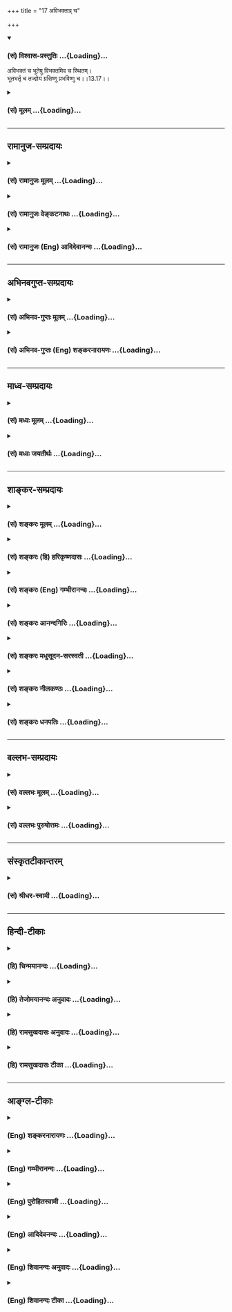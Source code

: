 +++
title = "17 अविभक्तञ् च"

+++
<div class="js_include" newlevelforh1="3" title="(सं) विश्वास-प्रस्तुतिः" unfilled url="/purANam/mahAbhAratam/06-bhIShma-parva/02-bhagavad-gItA-parva/saMskRtam/vishvAsa-prastutiH/13_xetra-xetrajna-yogaH/17_avibhakta~n_cha.md">
<details open><summary><h3>(सं) विश्वास-प्रस्तुतिः ...{Loading}...</h3></summary>

अविभक्तं च भूतेषु विभक्तमिव च स्थितम्।  
भूतभर्तृ च तज्ज्ञेयं ग्रसिष्णु प्रभविष्णु च।।13.17।।
</details>
</div>
<div class="js_include collapsed" newlevelforh1="3" title="(सं) मूलम्" unfilled url="/purANam/mahAbhAratam/06-bhIShma-parva/02-bhagavad-gItA-parva/saMskRtam/mUlam/13_xetra-xetrajna-yogaH/17_avibhakta~n_cha.md">
<details><summary><h3>(सं) मूलम् ...{Loading}...</h3></summary>

अविभक्तं च भूतेषु विभक्तमिव च स्थितम्।  
भूतभर्तृ च तज्ज्ञेयं ग्रसिष्णु प्रभविष्णु च।।13.17।।
</details>
</div>


_________________
## रामानुज-सम्प्रदायः
<div class="js_include collapsed" newlevelforh1="3" title="(सं) रामानुजः मूलम्" unfilled url="/purANam/mahAbhAratam/06-bhIShma-parva/02-bhagavad-gItA-parva/saMskRtam/rAmAnujaH/mUlam/13_xetra-xetrajna-yogaH/17_avibhakta~n_cha.md">
<details><summary><h3>(सं) रामानुजः मूलम् ...{Loading}...</h3></summary>

।।13.17।।**ज्योतिषां** दीपादित्यमणिप्रभृतीनाम् अपि तद् एव **ज्योतिः**
प्रकाशकम् दीपादित्यादीनाम् अपि आत्मप्रभारूपं ज्ञानम् एव प्रकाशकम्।
दीपादयः तु विषयेन्द्रियसन्निकर्षविरोधिसंतमसनिरसनमात्रं कुर्वते;
तावन्मात्रेण एव तेषां प्रकाशकत्वम्। तमसः परम् उच्यते -- तमः शब्दः
सूक्ष्मावस्थप्रकृतिवचनः; प्रकृतेः परम् उच्यते इत्यर्थः। अतो **ज्ञानं
ज्ञेयं** ज्ञानैकाकारम् इति ज्ञेयम् तत् च **ज्ञानगम्यम्** अमानित्वादिभिः
उक्तैः ज्ञानसाधनैः प्राप्यम् इत्यर्थः। **हृदि सर्वस्य विष्ठितं** सर्वस्य
मनुष्यादेः हृदि विशेषेण अवस्थितं सन्निहितम्।

</details>
</div>
<div class="js_include collapsed" newlevelforh1="3" title="(सं) रामानुजः वेङ्कटनाथः" unfilled url="/purANam/mahAbhAratam/06-bhIShma-parva/02-bhagavad-gItA-parva/saMskRtam/rAmAnujaH/venkaTanAthaH/13_xetra-xetrajna-yogaH/17_avibhakta~n_cha.md">
<details><summary><h3>(सं) रामानुजः वेङ्कटनाथः ...{Loading}...</h3></summary>

  
  
।।13.17।। स्वरूपभेदवत्स्वविग्रहक्षेत्रादिष्वविभक्तशब्दप्रयोगात्पण्डिताः
समदर्शिनः \[5।8\] इति प्रागुक्तं साम्यमिहापि विवक्षितमित्याह --
देवमनुष्यादीति। अविभक्तं स्वरूपेण देवत्वादिविभागरहितमित्यर्थः। विभक्तमिव
इतीवशब्देन भ्रान्तोपलम्भविषयाकारसूचनमाहअविदुषामिति। एवं
शुद्ध्यवस्थोक्ता; तत्रभूतभर्तृ इत्यादिना जगद्व्यापारभ्रमव्युदासाय
प्रकरणस्य भोक्तृव्यतिरेकपरतामेव वदन् पूर्वोक्तपुनरुक्तिं च
परिहरतिदेवोऽहमित्यादिना ग्रन्थद्वयेन।
अहंत्वानहंत्वज्ञातृत्वाज्ञत्वादिरूपो भेदः प्रागुक्तः अत्र
त्वाधाराधेयभावभोक्तृत्वभोग्यत्वविकार्यत्वविकारहेतुत्वैर्विवेकः क्रियत
इत्यर्थः। अत्र जीवभर्तव्यविषयो भूतशब्दोऽचिन्मात्रपरः तत्रापि
प्रसिद्ध्यनुरोधेन महाभूतविषयत्वेऽपि
क्षेत्रप्रकरणात्तादृशपरिणामवद्भूतविषय इत्याह -- भूतानामिति।
ज्ञेयशब्दश्चज्ञेयं यत्तत्प्रवक्ष्यामि \[13।13\] इत्युपक्रान्तत्वेऽपि
पुनरिहोच्यमानत्वात्तदतिरिक्तार्थतया व्याख्यातः।
भर्तृत्वभर्तव्यत्वफलितमाह -- अर्थान्तरमिति। प्रभवहेतुरिति --
देहव्यतिरिक्तत्वोपपादने तात्पर्यादयमेवार्थ उचित इति भावः। प्रभवोऽत्र
रेतोगर्भादिरूपेण परिणामः। आकारान्तरेण -- रसमलधात्वादिरूपेणेत्यर्थः। ननु
शरीरेणैव ग्रासादिकं क्रियमाणं दृश्यते; न च कार्यकरणसङ्घातमन्तरेण
निरवयवस्य ग्रसनादिसम्भवः;,तत्कथमात्मधर्मत्वेन व्यपदिश्यत इति
शङ्कायामुक्तमर्थं व्यतिरेकेण द्रढयति -- मृतशरीर इति। क्षेत्रं
शरीरत्ववेषेण ग्रसनादिकारणम्; उत भूतसङ्घातमात्रेण आद्ये
शरीरत्वस्यात्मप्रतियोगिकत्वादात्मसापेक्षत्वं ग्रसनादेः सिद्धम्; द्वितीये
मृतशरीरादिष्वदर्शनादयुक्तिः। यद्यपि मृतशरीरेऽपि केचिद्विशेषा दृश्यन्ते
तथापि जीवज्ञानपूर्वकग्रसनभरणाद्यभावान्न ते जीवापेक्षाः। ईश्वरापेक्षा तु
सार्वत्रिकीति न तत्र विशेष इति भावः। अत्र भरणग्रसनादिकं रज्ज्वादिषु
सर्पादेरिवेति वदन्तः श्रुतहानाश्रुतकल्पनादिभिर्निरस्ताः।  
  

</details>
</div>
<div class="js_include collapsed" newlevelforh1="3" title="(सं) रामानुजः (Eng) आदिदेवानन्दः" unfilled url="/purANam/mahAbhAratam/06-bhIShma-parva/02-bhagavad-gItA-parva/saMskRtam/rAmAnujaH/english/AdidevAnandaH/13_xetra-xetrajna-yogaH/17_avibhakta~n_cha.md">
<details><summary><h3>(सं) रामानुजः (Eng) आदिदेवानन्दः ...{Loading}...</h3></summary>

13.17 Though the entity called the self is present everywhere in the
bodies of divinities, men etc., It is 'undivided' because of Its form
being that of the knower. However, to those who are ignorant, It appears
divided, by such forms as those of divinities etc. - 'I am a divinity,'
'man' etc. Though the self can be contemplated by way of co-ordinate
predication as one with the body in such significations as, 'I am
divinity, I am a man,' It can be known as being different from the body,
because of Its being a knower. That is why it has already been pointed
out at the beginning: 'He who knows It; (13.1). Now Sri Krsna says that
It can be known as different also on other grounds - as the 'supporter
of elements' etc. Because It supports the earth and other elements
combined in the shape of the body, the self can be known as being
different from the elements supported. The sense is that It can be known
as a separate entity. Likewise, It is that which 'devours', namely, the
consumer of physical food etc. Because, It 'devours' the food, It can be
known as an entity different from the elements. It causes 'generation' -
It is the cause of transformation of consumed food etc., into other
forms like blood etc. As eating, generating etc., are not seen in a
corpse, it is settled that the body, an aggregate of elements, cannot be
the cause of devouring food, generating of species and supporting them.

</details>
</div>


_________________
## अभिनवगुप्त-सम्प्रदायः
<div class="js_include collapsed" newlevelforh1="3" title="(सं) अभिनव-गुप्तः मूलम्" unfilled url="/purANam/mahAbhAratam/06-bhIShma-parva/02-bhagavad-gItA-parva/saMskRtam/abhinava-guptaH/mUlam/13_xetra-xetrajna-yogaH/17_avibhakta~n_cha.md">
<details><summary><h3>(सं) अभिनव-गुप्तः मूलम् ...{Loading}...</h3></summary>

।।13.13 -- 13.18।। एतेन ज्ञानेन यत् ज्ञेयं तदुच्यते -- ज्ञेयमित्यादि
विष्ठितमित्यन्तम्। अनादिमत् परं ब्रह्म इत्यादिभिर्विशेषणैः
ब्रह्मस्वरूपाक्षेपानुग्राहकं,+++(S -- स्वरूपापेक्षानु -- )+++
सर्वप्रवादाभिहितविज्ञानापृथग्भावं कथयति +++(S;;N
सर्वप्रवादान्तराभिहितपृथग्भावकमुच्यते)+++। एतानि च विशेषणानि पूर्वमेव
व्याख्यातानि इति किं निष्फलया,पुनरुक्त्या।

</details>
</div>
<div class="js_include collapsed" newlevelforh1="3" title="(सं) अभिनव-गुप्तः (Eng) शङ्करनारायणः" unfilled url="/purANam/mahAbhAratam/06-bhIShma-parva/02-bhagavad-gItA-parva/saMskRtam/abhinava-guptaH/english/shankaranArAyaNaH/13_xetra-xetrajna-yogaH/17_avibhakta~n_cha.md">
<details><summary><h3>(सं) अभिनव-गुप्तः (Eng) शङ्करनारायणः ...{Loading}...</h3></summary>

13.17 See Comment under 13.18

</details>
</div>


_________________
## माध्व-सम्प्रदायः
<div class="js_include collapsed" newlevelforh1="3" title="(सं) मध्वः मूलम्" unfilled url="/purANam/mahAbhAratam/06-bhIShma-parva/02-bhagavad-gItA-parva/saMskRtam/madhvaH/mUlam/13_xetra-xetrajna-yogaH/17_avibhakta~n_cha.md">
<details><summary><h3>(सं) मध्वः मूलम् ...{Loading}...</h3></summary>

।।13.17।। Sri Madhvacharya did not comment on this sloka.,

</details>
</div>
<div class="js_include collapsed" newlevelforh1="3" title="(सं) मध्वः जयतीर्थः" unfilled url="/purANam/mahAbhAratam/06-bhIShma-parva/02-bhagavad-gItA-parva/saMskRtam/madhvaH/jayatIrthaH/13_xetra-xetrajna-yogaH/17_avibhakta~n_cha.md">
<details><summary><h3>(सं) मध्वः जयतीर्थः ...{Loading}...</h3></summary>

।।13.17।। Sri Jayatirtha did not comment on this sloka.  
  

</details>
</div>


_________________
## शाङ्कर-सम्प्रदायः
<div class="js_include collapsed" newlevelforh1="3" title="(सं) शङ्करः मूलम्" unfilled url="/purANam/mahAbhAratam/06-bhIShma-parva/02-bhagavad-gItA-parva/saMskRtam/shankaraH/mUlam/13_xetra-xetrajna-yogaH/17_avibhakta~n_cha.md">
<details><summary><h3>(सं) शङ्करः मूलम् ...{Loading}...</h3></summary>

।।13.17।। --,**अविभक्तं च** प्रतिदेहं व्योमवत् तदेकम्। **भूतेषु**
सर्वप्राणिषु **विभक्तमिव च स्थितं** देहेष्वेव विभाव्यमानत्वात्।
**भूतभर्तृ च** भूतानि बिभर्तीति **तत् ज्ञेयं** भूतभर्तृ च स्थितिकाले।
प्रलयकाले **गृसिष्णु** ग्रसनशीलम्। उत्पत्तिकाले **प्रभविष्णु च**
प्रभवनशीलं यथा रज्जवादिः सर्पादेः मिथ्याकल्पितस्य।। किञ्च; सर्वत्र
विद्यमानमपि सत् न उपलभ्यते चेत्; ज्ञेयं तमः तर्हि न। किं तर्हि --,

</details>
</div>
<div class="js_include collapsed" newlevelforh1="3" title="(सं) शङ्करः (हि) हरिकृष्णदासः" unfilled url="/purANam/mahAbhAratam/06-bhIShma-parva/02-bhagavad-gItA-parva/saMskRtam/shankaraH/hindI/harikRShNadAsaH/13_xetra-xetrajna-yogaH/17_avibhakta~n_cha.md">
<details><summary><h3>(सं) शङ्करः (हि) हरिकृष्णदासः ...{Loading}...</h3></summary>

।।13.17।। तथा --, वह ज्ञेय प्रत्येक शरीरमें आकाशके समान अविभक्त और एक है।
तो भी समस्त प्राणियोंमें विभक्त हुआसा स्थित है क्योंकि उसकी प्रतीति
शरीरोंमें ही हो रही है। तथा वह ज्ञेय स्थितिकालमें भूतभर्तृ -- भूतोंका
धारणपोषण करनेवाला; प्रलयकालमें ग्रसिष्णु -- सबका संहार करनेवाला और
उत्पत्तिके समय प्रभविष्णु -- सबको उत्पन्न करनेवाला है; जैसे कि
मिथ्याकल्पित सर्पादिके ( उत्पत्ति; स्थिति और नाशके कारण ) रज्जु आदि होते
हैं।

</details>
</div>
<div class="js_include collapsed" newlevelforh1="3" title="(सं) शङ्करः (Eng) गम्भीरानन्दः" unfilled url="/purANam/mahAbhAratam/06-bhIShma-parva/02-bhagavad-gItA-parva/saMskRtam/shankaraH/english/gambhIrAnandaH/13_xetra-xetrajna-yogaH/17_avibhakta~n_cha.md">
<details><summary><h3>(सं) शङ्करः (Eng) गम्भीरानन्दः ...{Loading}...</h3></summary>

13.17 And further, tat, that; jneyam, Knowable; though avibhaktam,
undivided, remaining the same in all beings like space; iva sthitam,
appears to be existing; as vibhaktam, divided; bhutesu, in all beings,
because It is perceived as existing in the bodies themselves. And just
as a rope etc. are with regard to a snake etc. That are falsely
imagined, similarly that Knowable is bhutabhartr, the sustainer of all
beings, sinced It sustains all during the period of their existence;
grasisnu, the devourer, at the time of dissolution; and prabhavisnu, the
originator, at the time of creation. Further, it the Knowable is not
perceived though existing everywhere, then It is darkness; Not! What
then;

</details>
</div>
<div class="js_include collapsed" newlevelforh1="3" title="(सं) शङ्करः आनन्दगिरिः" unfilled url="/purANam/mahAbhAratam/06-bhIShma-parva/02-bhagavad-gItA-parva/saMskRtam/shankaraH/AnandagiriH/13_xetra-xetrajna-yogaH/17_avibhakta~n_cha.md">
<details><summary><h3>(सं) शङ्करः आनन्दगिरिः ...{Loading}...</h3></summary>

।।13.17।। इतोऽपि ज्ञेयस्यास्तित्वमित्याह -- **किञ्चेति।** हेत्वन्तरमेव
स्फोरयितुं शङ्कते -- **सर्वत्रेति।** न तत्तमो मन्तव्यमित्याह --
**नेति।** तर्हि किं तस्य रूपमिति पृच्छति -- **किं तर्हीति।** तत्रोत्तरं
-- **ज्योतिषामिति।** सूर्यादीनां बुद्ध्यादीनां च प्रकाशकत्वादस्ति ज्ञेयं
ब्रह्मेत्याह -- **ज्योतिषामिति।** तदेवोपपादयति -- **आत्मेति।** तत्र
श्रुतिद्वयं प्रमाणयति -- **येनेति।** उक्तेऽर्थे वाक्यशेषमपि दर्शयति --
**स्मृतेश्चेति।** ज्ञेयस्यातमस्त्वेऽपि तमःस्पृष्टत्वमाशङ्क्योक्तं --
**तमस इति।** उत्तरार्धस्य तात्पर्यमाह -- **ज्ञानादेरिति।**
उत्तम्भनमुद्दीपनं प्रकटीकरणमिति यावत्। ज्ञानममानित्वादि
करणव्युत्पत्त्येति शेषः। ज्ञानगम्यं ज्ञेयमिति पुनरुक्तिं शङ्कित्वोक्तं
-- **ज्ञेयमिति।** उक्तत्रयस्य बुद्धिस्थतया प्राकट्यं प्रकटयति --
**तदेतदिति।** तत्रानुभवमनुकूलयति -- **तत्रैवेति।**

</details>
</div>
<div class="js_include collapsed" newlevelforh1="3" title="(सं) शङ्करः मधुसूदन-सरस्वती" unfilled url="/purANam/mahAbhAratam/06-bhIShma-parva/02-bhagavad-gItA-parva/saMskRtam/shankaraH/madhusUdana-sarasvatI/13_xetra-xetrajna-yogaH/17_avibhakta~n_cha.md">
<details><summary><h3>(सं) शङ्करः मधुसूदन-सरस्वती ...{Loading}...</h3></summary>

।।13.17।। यदुक्तमेकमेव सर्वमावृत्य तिष्ठतीति तद्विवृणोति
प्रतिदेहमात्मभेदवादिनां निरासाय -- अविभक्तमिति। भूतेषु सर्वप्राणिषु
अविभक्तमभिन्नमेकमेव तत् नतु प्रतिदेहं भिन्नं व्योमवत्सर्वव्यापकत्वात्।
तथापि देहतादात्म्येन प्रतीयमानत्वात्प्रतिदेहं विभक्तमिव च स्थितं
औपाधिकत्वेनापारमार्थिको व्योम्नीव तत्र भेदावभास इत्यर्थः। ननु भवतु
क्षेत्रज्ञः सर्वव्यापक एको ब्रह्म तु जगत्कारणं ततो भिन्नमेवेति नेत्याह
-- भूतेति। भूतभर्तृ च भूतानि सर्वाणि स्थितिकाले बिभर्तीति; तथा प्रलयकाले
ग्रसिष्णु ग्रसनशीलं; उत्पत्तिकाले प्रभविष्णु च प्रभवनशीलं। सर्वस्य यथा
रज्ज्वादिः सर्पादेर्मायाकल्पितस्य; तस्माद्यज्जगतः स्थितिलयोत्पत्तिकारणं
ब्रह्म तदेव क्षेत्रज्ञं प्रतिदेहमेकं ज्ञेयं न ततोऽन्यदित्यर्थः।

</details>
</div>
<div class="js_include collapsed" newlevelforh1="3" title="(सं) शङ्करः नीलकण्ठः" unfilled url="/purANam/mahAbhAratam/06-bhIShma-parva/02-bhagavad-gItA-parva/saMskRtam/shankaraH/nIlakaNThaH/13_xetra-xetrajna-yogaH/17_avibhakta~n_cha.md">
<details><summary><h3>(सं) शङ्करः नीलकण्ठः ...{Loading}...</h3></summary>

।।13.17।। एतदेवोपपादयत्यर्धेन -- **अविभक्तं चेति।**एक एव तु भूतात्मा भूते
भूते व्यवस्थितः। एकधा बहुधा चैव दृश्यते जलचन्द्रवत् इति श्रुतेर्भूतेषु
कार्यकारणसंघातापन्नेषु जलपात्रेषु चन्द्रस्येव ब्रह्मणः प्रतिबिम्बा
जीवास्ते चोक्तरीत्या बिम्बादनन्या इति तद्रूपेण भूतेष्वविभक्तं च
विभागमप्राप्तमपि ज्ञेयवस्तु मूढदृष्ट्या विभक्तमिव दूरदेशस्थमिव
चाद्विभिन्नमिव च स्थितम्। एवं तर्हि चन्द्रादुदपात्राणामिव भूतानां
पृथक्सत्त्वापत्तिरित्याशङ्क्याह -- **भूतभर्तृचेति।** अधिष्ठानत्वेन
सर्वाणि भूतानि धारयतीति न ततस्तेषां पृथक्सत्तास्ति रज्जुत इव
तदध्यस्तानां सर्पदण्डधारादीनामित्यर्थः। एतदेवाह -- ग्रसिष्णु प्रभविष्णु
च। यथा रज्जुस्त्वज्ञानदशायां सर्पादीन् ग्रसति अज्ञानदशायां च तानेव
प्रसूते तद्वत् ज्ञातं ब्रह्म सर्वभूतानि ग्रसिष्णु ग्रसनशीलमज्ञातं च
सर्वभूतानां प्रभविष्णु उत्पादनशीलम्।

</details>
</div>
<div class="js_include collapsed" newlevelforh1="3" title="(सं) शङ्करः धनपतिः" unfilled url="/purANam/mahAbhAratam/06-bhIShma-parva/02-bhagavad-gItA-parva/saMskRtam/shankaraH/dhanapatiH/13_xetra-xetrajna-yogaH/17_avibhakta~n_cha.md">
<details><summary><h3>(सं) शङ्करः धनपतिः ...{Loading}...</h3></summary>

।।13.17।। किंचेतोऽपि ज्ञेयास्तित्वमित्याह। अविभक्तं विभागशून्यं प्रतिदेहं
व्योमवदेकं तद्भेदे मानाभावाद्भिन्नत्वे च घटवदनात्मत्वापातात्। तथाच
श्रुतिःएकमेवाद्वितीयं नेह नानास्ति किंचन। मृत्योः स मृत्युमाप्नोति य इह
नानेव पश्यति इत्याद्या। तेन प्रतिदेहं भिन्न आत्मेति साङ्ख्यादिमतं
श्रुतिस्मृतिविरुद्धं नादर्तव्यम्। कथं तर्हि भेदबुद्धिरित्याशंक्य
कल्पनयेत्याह। भूतेषु सर्वप्राणिषु विभक्तमिव च स्थितं
मिथ्याभूतभेदवत्प्रतीतं जलमात्रेषु चन्द्रावद्देहेष्वेव
विभाव्यमानत्वात्। एकएव तु भूतात्मा भूतेभूते व्यवस्थितः। एकधा बहुधा चैव
दृश्यते जलचन्द्रवत् इतिश्रुतेः। एव ज्ञेयस्य
प्रत्यगात्मत्वेनास्तित्वमभिधाय परमेश्वरात्मनास्तित्वमाह। भूतभर्तृ च
स्थितिकाले तज्ज्ञेयं। भूतानि बिभार्ति धारयति पालयति चेति तत्प्रलयकाले
तदेव ग्रसिष्णु ग्रसनशीलं उत्पत्तिकाले प्रभविष्णु प्रभवनशीलं यथा
कल्पितसर्पादीनां स्थितिकाले रज्जवादिरेव तान्बभर्ति। बाधकाले च
ग्रसिष्णुरुत्पत्तिकाले च प्रभविष्णुरित्यर्थः। तेन कार्यकारणत्वस्य वस्तु
त्वाद्द्वतमिति न शङ्कनीयम्।

</details>
</div>


_________________
## वल्लभ-सम्प्रदायः
<div class="js_include collapsed" newlevelforh1="3" title="(सं) वल्लभः मूलम्" unfilled url="/purANam/mahAbhAratam/06-bhIShma-parva/02-bhagavad-gItA-parva/saMskRtam/vallabhaH/mUlam/13_xetra-xetrajna-yogaH/17_avibhakta~n_cha.md">
<details><summary><h3>(सं) वल्लभः मूलम् ...{Loading}...</h3></summary>

।।13.17।। तर्हि खण्डशः स्यादित्याशङ्क्याऽऽह -- अविभक्तमिति।
अनन्तमूर्तिष्वपि न परस्परं विभेदः; केवलमिच्छया तावन्मात्रप्रकटनार्थं
विभक्तमिव च स्थितम्। पालकरूपेण भूतभर्तृ; संहारकरूपेण ग्रसिष्णु;
प्रजापतिरूपेण प्रभविष्णु च। यथोक्तं निबन्धे -- अनन्तमूर्ति तद्ब्रह्म
(स्व) ह्मविभक्तं विभक्तिमत्। बहु स्यां प्रजायेयेति वीक्षा तस्य
ह्यभूत्सती। तदिच्छामात्रतः सृष्टा ब्रह्मभूतांशचेतनाः। सृष्ट्यादौ
निर्गताः सर्वे निराकारास्तदिच्छया।। विस्फुलिङ्गा इवाग्नेस्तु सदंशेन जडा
अपि। आनन्दांशस्वरूपेण सर्वान्तर्यामिरूपिणः।। इत्यादि। अस्यार्थः -- बहु
स्यामिति अनेकत्वमुच्चनीचत्वं भावयामास। भावना तस्य विषयाव्यभिचारिणी।
तदिच्छामात्रतः सृष्टा ब्रह्मभूताः; न तु योगबलेनाविर्भूताः अंशाः
मन्दप्रकाशाः साकाराः सूक्ष्मपरिच्छेदाः; चेतनाश्चित्प्रधानाः।
सर्वेऽसङ्ख्याताः प्रथमसृष्टौ। ततः साकारा भगवद्रूपा अपि उच्चनीचभावेच्छया
निर्गता इति निराकारा जाताः; विस्फुलिङ्गा इव वह्नेः। प्रकृतिः तद्गुणाश्च
सत्प्राधान्येन,अन्तर्यामिणस्तु आनन्दांशस्वरूपेण। यथा जीवानां नानात्वं
तथाऽन्तर्यामिणामपि; एकस्मिन् हृदि हंसरूपेणोभयोः प्रवेशात्।
अतएवात्रापिसर्वस्य हृदि धिष्ठितं इत्युक्तम्। भेदस्तु जीवेऽपि नास्तीति न
काप्यनुपपत्ति; इत्येवं त्रैविध्यमंशेन; तत्रापि विचारः -- सति
चिदानन्दधर्मयोस्तिरोभावः; चित्यानन्दस्य आनन्दांशतिरोभावस्यापि ज्ञापकं तु
निराकारा इति। भगवदाकारश्चतुर्भुजाद्यानन्दमयाकार आकारशब्देनोच्यते
आनन्दस्यैव भगवत्याकारसमर्पकत्वात्। एवं स्वरूपेऽवैजात्यं; नामतो वैजात्यं
जडश्चिदन्तर्यामिण इति व्यवहार इति।

</details>
</div>
<div class="js_include collapsed" newlevelforh1="3" title="(सं) वल्लभः पुरुषोत्तमः" unfilled url="/purANam/mahAbhAratam/06-bhIShma-parva/02-bhagavad-gItA-parva/saMskRtam/vallabhaH/puruShottamaH/13_xetra-xetrajna-yogaH/17_avibhakta~n_cha.md">
<details><summary><h3>(सं) वल्लभः पुरुषोत्तमः ...{Loading}...</h3></summary>

  
  
।।13.17।। किञ्च -- अविभक्तमिति। भूतेषु स्थावरजङ्गमेषु
स्वलीलार्थस्वस्वरूपात्मकत्वेन सर्वस्य प्रकटितत्वात् अभिन्नं रसार्थं
द्वितीयरूपेण कृतत्वात् विभक्तमिव भिन्नमिव स्थितम्। इवपदेन स्वेच्छया तथा
प्रदर्शयतीति ज्ञापितम्। किञ्च तत् पूर्वोक्तं ज्ञेयं भूतानां भर्तृ रक्षकं
पोषकम्। भर्तृपदेन रमणशीलत्वं ज्ञापितं; तेन रमणार्थमेव स्थितिकाले
रक्षकमित्यर्थः। वियोगात्मकप्रलयकाले ग्रसिष्णु ग्रसनशीलं;
स्वस्मिन्नवरोधकमित्यर्थः। च पुनः सृष्टिकाले लीलात्मकरसदानात्मके
प्रभविष्णु नानास्वरूपैः प्रभवनशीलम्।  
  

</details>
</div>


_________________
## संस्कृतटीकान्तरम्
<div class="js_include collapsed" newlevelforh1="3" title="(सं) श्रीधर-स्वामी" unfilled url="/purANam/mahAbhAratam/06-bhIShma-parva/02-bhagavad-gItA-parva/saMskRtam/shrIdhara-svAmI/13_xetra-xetrajna-yogaH/17_avibhakta~n_cha.md">
<details><summary><h3>(सं) श्रीधर-स्वामी ...{Loading}...</h3></summary>

।।13.17।। किंच **-- अविभक्तमिति।** भूतेषु स्थावरजङ्गमात्मकेषु अविभक्तं
कारणात्मना अभिन्नं; कार्यात्मना विभक्तं च भिन्नमिवावस्थितं च।
समुद्राज्जातं फेनादि समुद्रादन्यन्न भवति तत्पूर्वोक्तं स्वरूपं च
ज्ञेयम्। भूतानां भर्तृ च पोषकं स्थितिकाले; प्रलयकाले च ग्रसिष्णु
ग्रसनशीलम्; सृष्टिकाले च प्रभविष्णु नानाकार्यात्मना प्रभवनशीलम्।

</details>
</div>


_________________
## हिन्दी-टीकाः
<div class="js_include collapsed" newlevelforh1="3" title="(हि) चिन्मयानन्दः" unfilled url="/purANam/mahAbhAratam/06-bhIShma-parva/02-bhagavad-gItA-parva/hindI/chinmayAnandaH/13_xetra-xetrajna-yogaH/17_avibhakta~n_cha.md">
<details><summary><h3>(हि) चिन्मयानन्दः ...{Loading}...</h3></summary>

।।13.17।। यद्यपि विद्युत् सर्वत्र विद्यमान है; तथापि प्रकाश के रूप में
वह केवल बल्ब में ही प्रकट होती है। उसी प्रकार आत्मा सर्वगत होते हुए भी
जहाँ उपाधियाँ हैं वहीं पर विशेष रूप से प्रकट होता है। एक ही व्यापक आकाश
घट और मठ की उपाधियों से घटाकाश और मठाकाश के रूप में प्रतीत होता है। पूर्व
के अध्यायों में भी अनेक स्थलों पर वर्णन किया जा चुका है कि किस प्रकार
विश्वाधिष्ठान परमात्मा विश्व की उत्पत्ति; स्थिति और संहार का कर्ता है।
यहाँ मिट्टी; स्वर्ण; समुद्र और जाग्रतअवस्था के मन के दृष्टान्त स्मरणीय
हैं; जो क्रमश घट; आभूषण; तरंग और स्वप्न की उत्पत्ति; स्थिति और लय के
कारण होते हैं। यह ज्ञेय वस्तु है। प्रस्तुत प्रकरण के श्लोकों में उस ज्ञेय
वस्तु का निर्देशात्मक वर्णन किया गया है; जिसे आत्मरूप से जानने के लिए
अमानित्वादि गुणों के पालन से अन्तकरण को सुपात्र बनाने का उपदेश दिया गया
था। आत्मतत्त्व हमारे अन्तर्बाह्य सर्वत्र व्याप्त होते हुए भी यदि अनुभव का
विषय नहीं बनता हो; तो वह अन्धकारस्वरूप होगा। ऐसी शंका प्राप्त होने पर
कहते हैं कि ऐसा नहीं है; क्योंकि

</details>
</div>
<div class="js_include collapsed" newlevelforh1="3" title="(हि) तेजोमयानन्दः अनुवादः" unfilled url="/purANam/mahAbhAratam/06-bhIShma-parva/02-bhagavad-gItA-parva/hindI/tejomayAnandaH/anuvAdaH/13_xetra-xetrajna-yogaH/17_avibhakta~n_cha.md">
<details><summary><h3>(हि) तेजोमयानन्दः अनुवादः ...{Loading}...</h3></summary>

।।13.17।। और वह अविभक्त है, तथापि वह भूतों में विभक्त के समान स्थित है।
वह ज्ञेय ब्रह्म भूतमात्र का भर्ता, संहारकर्ता और उत्पत्ति कर्ता है।।

</details>
</div>
<div class="js_include collapsed" newlevelforh1="3" title="(हि) रामसुखदासः अनुवादः" unfilled url="/purANam/mahAbhAratam/06-bhIShma-parva/02-bhagavad-gItA-parva/hindI/rAmasukhadAsaH/anuvAdaH/13_xetra-xetrajna-yogaH/17_avibhakta~n_cha.md">
<details><summary><h3>(हि) रामसुखदासः अनुवादः ...{Loading}...</h3></summary>

।।13.17।। वे परमात्मा स्वयं विभागरहित होते हुए भी सम्पूर्ण प्राणियोंमें
विभक्तकी तरह स्थित हैं। वे जाननेयोग्य परमात्मा ही सम्पूर्ण प्राणियोंको
उत्पन्न करनेवाले, उनका भरण-पोषण करनेवाले और संहार करनेवाले हैं।

</details>
</div>
<div class="js_include collapsed" newlevelforh1="3" title="(हि) रामसुखदासः टीका" unfilled url="/purANam/mahAbhAratam/06-bhIShma-parva/02-bhagavad-gItA-parva/hindI/rAmasukhadAsaH/TIkA/13_xetra-xetrajna-yogaH/17_avibhakta~n_cha.md">
<details><summary><h3>(हि) रामसुखदासः टीका ...{Loading}...</h3></summary>

।।13.17।।***व्याख्या --***  **अविभक्तं च भूतेषु विभक्तमिव च स्थितम्
--** इस त्रिलोकीमें देखने; सुनने और समझनेमें जितने भी स्थावरजङ्गम प्राणी
आते हैं; उन सबमें परमात्मा स्वयं विभागरहित होते हुए भी विभक्तकी तरह
प्रतीत होते हैं। विभाग केवल प्रतीति है। जिस प्रकार आकाश घट; मठ आदिकी
उपाधिसे घटाकाश; मठाकाश आदिके रूपमें अलगअलग दीखते हुए भी तत्त्वसे एक ही
है; उसी प्रकार परमात्मा भिन्नभिन्न प्राणियोंके शरीरोंकी उपाधिसे अलगअलग
दीखते हुए भी तत्त्वसे एक ही हैं। इसी अध्यायके सत्ताईसवें श्लोकमें **समं
सर्वेषु भूतेषु तिष्ठन्तं परमेश्वरम्** पदोंसे परमात्माको सम्पूर्ण
प्राणियोंमें समभावसे स्थित देखनेके लिये कहा गया है। इसी तरह अठारहवें
अध्यायके बीसवें श्लोकमें **अविभक्तं**  
  
**विभक्तेषु** पदोंसे सात्त्विक ज्ञानका वर्णन करते हुए भी परमात्माको
अविभक्तरूपसे देखनेको ही सात्त्विक ज्ञान कहा गया है।**भूतभर्तृ च
तज्ज्ञेयं ग्रसिष्णु प्रभविष्णु च --** इसी अध्यायके दूसरे श्लोकमें
**विद्धि** पदसे जिस परमात्माको जाननेकी बात कही गयी है और बारहवें
श्लोकमें जिस ज्ञेय तत्त्वका वर्णन करनेकी प्रतिज्ञा की गयी है; उसीका यहाँ
ब्रह्मा; विष्णु और शिवके रूपसे वर्णन हुआ है। वस्तुतः चेतन तत्त्व
(परमात्मा) एक ही है। वे ही परमात्मा रजोगुणकी प्रधानता स्वीकार करनेसे
ब्रह्मारूपसे सबको उत्पन्न करनेवाले सत्त्वगुणकी प्रधानता स्वीकार करनेसे
विष्णुरूपसे सबका भरणपोषण करनेवाले और तमोगुणकी प्रधानता स्वीकार करनेसे
रुद्ररूपसे सबका संहार करनेवाले हैं। तात्पर्य है कि एक ही परमात्मा
सृष्टि; पालन और संहार करनेके कारण ब्रह्मा; विष्णु और शिव नाम धारण करते
हैं **(टिप्पणी प₀ 691)**। यहाँ यह समझ लेना आवश्यक है कि परमात्मा
सृष्टिरचनादि कार्योंके लिये भिन्नभिन्न गुणोंको स्वीकार करनेपर भी उन
गुणोंके वशीभीत नहीं होते। गुणोंपर उनका पूर्ण आधिपत्य रहता है।  
  
***सम्बन्ध --***  पूर्वश्लोकमें भगवान्ने ज्ञेय तत्त्वका आधाररूपसे
वर्णन किया; अब आगेके श्लोकमें उसका प्रकाशकरूपसे वर्णन करते हैं।

</details>
</div>


_________________
## आङ्ग्ल-टीकाः
<div class="js_include collapsed" newlevelforh1="3" title="(Eng) शङ्करनारायणः" unfilled url="/purANam/mahAbhAratam/06-bhIShma-parva/02-bhagavad-gItA-parva/english/shankaranArAyaNaH/13_xetra-xetrajna-yogaH/17_avibhakta~n_cha.md">
<details><summary><h3>(Eng) शङ्करनारायणः ...{Loading}...</h3></summary>

13.17. It remains undistinguished (common) in the distinguished
\[beings\], and appears as if distinguished. It is to be known as the
supporter of beings, and also as \[their\] swallower and orginator.

</details>
</div>
<div class="js_include collapsed" newlevelforh1="3" title="(Eng) गम्भीरानन्दः" unfilled url="/purANam/mahAbhAratam/06-bhIShma-parva/02-bhagavad-gItA-parva/english/gambhIrAnandaH/13_xetra-xetrajna-yogaH/17_avibhakta~n_cha.md">
<details><summary><h3>(Eng) गम्भीरानन्दः ...{Loading}...</h3></summary>

13.17 And the Knowable, though undivided, appears to be existing as
divided in all beings, and It is the sustainer of all beings as also the
devourer and originator.

</details>
</div>
<div class="js_include collapsed" newlevelforh1="3" title="(Eng) पुरोहितस्वामी" unfilled url="/purANam/mahAbhAratam/06-bhIShma-parva/02-bhagavad-gItA-parva/english/purohitasvAmI/13_xetra-xetrajna-yogaH/17_avibhakta~n_cha.md">
<details><summary><h3>(Eng) पुरोहितस्वामी ...{Loading}...</h3></summary>

13.17 In all beings undivided, yet living in division, It is the
upholder of all, Creator and Destroyer alike;

</details>
</div>
<div class="js_include collapsed" newlevelforh1="3" title="(Eng) आदिदेवनन्दः" unfilled url="/purANam/mahAbhAratam/06-bhIShma-parva/02-bhagavad-gItA-parva/english/AdidevanandaH/13_xetra-xetrajna-yogaH/17_avibhakta~n_cha.md">
<details><summary><h3>(Eng) आदिदेवनन्दः ...{Loading}...</h3></summary>

13.17 Undivided and yet remaining as if divided among beings, this self
is to be known as the supporter of elements. It devours them and causes
generation.

</details>
</div>
<div class="js_include collapsed" newlevelforh1="3" title="(Eng) शिवानन्दः अनुवादः" unfilled url="/purANam/mahAbhAratam/06-bhIShma-parva/02-bhagavad-gItA-parva/english/shivAnandaH/anuvAdaH/13_xetra-xetrajna-yogaH/17_avibhakta~n_cha.md">
<details><summary><h3>(Eng) शिवानन्दः अनुवादः ...{Loading}...</h3></summary>

13.17 And undivided, yet It exists as if divided in beings; It is to be
known as the supporter of being; It devours and It generates.

</details>
</div>
<div class="js_include collapsed" newlevelforh1="3" title="(Eng) शिवानन्दः टीका" unfilled url="/purANam/mahAbhAratam/06-bhIShma-parva/02-bhagavad-gItA-parva/english/shivAnandaH/TIkA/13_xetra-xetrajna-yogaH/17_avibhakta~n_cha.md">
<details><summary><h3>(Eng) शिवानन्दः टीका ...{Loading}...</h3></summary>

13.17 अविभक्तम् undivided; च and; भूतेषु in beings; विभक्तम् divided; इव
as if; च and; स्थितम् existing; भूतभर्तृ the supporter of beings; च and;
तत् That ज्ञेयम् to be known; ग्रसिष्णु devouring; प्रभविष्णु
generating; च and.Commentary Brahman must be regarded as That which
supports; swallows up and also creates all beings; in the three forms of
Brahma who creates the world of names anf forms; Vishnu who preserves or
sustains; and Rudra who destroys. It is undivided in the various bodies.
It is like ether. It is allpervding like space (Akasa). It is
indivisible and the One; but It seems to divide Itself in forms and
appears as all the separate existing things and beings. It is
essentially unbroken. Yet; It is; as it were; divided among all
beings.It devours this world during the cosmic dissolution. It generates
it at the time of the origin of the next age. It supports all beings
during the period of sustenance of this world.Just as fire is hidden in
the wood; so also Brahman is hidden in all bodies. Just as the one space
appears to be different through the limiting adjuncts (pot; house; etc.)
so also the one indivisible Brahman appears to be different through the
limiting adjuncts (the body; etc.). (Cf.XVIII.20)An objector says The
knowable Brahman; the Knower of the field; is allpervading. It exists
everywhere and yet It is not perceived. Therefore It must be of the
nature of darkness or Tamas.The answer is No. It cannot be.What; then It
is the Light of Lights.

</details>
</div>
